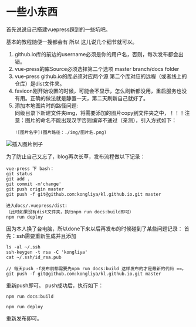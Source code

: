 # 一些小东西

 首先说说自己搭建vuepress踩到的一些坑吧。

 基本的教程随便一搜都会有 所以 这儿说几个细节就可以。

  1. github.io库的前边的username必须是你的用户名，否则，每次发布都会出错。
  2. vue-press的库Source必须选择第二个选项 master branch/docs folder
  3. vue-press github.io的库必须对应两个源 第二个库对应的远程（或者线上的仓库）是dist文件夹。
  4. favicon刚开始设置的时候，可能会不显示，怎么刷新都没用，重启服务也没有用。正确的做法就是静置一天，第二天刷新自己就好了。
  5. 添加本地图片时的路径问题:  
     同级目录下新建文件夹img，将需要添加的图片copy到文件夹之中，！！！注意：图片的命名不能出现汉字否则编译不通过（亲测），引入方式如下：  
     ```
     ![图片名字](图片路径：./img/图片名.png)
     ```
![插入图片例子](./img/example.png)

 为了防止自己又忘了，blog再次长草，发布流程做以下记录：

```
vue-press 下 bash：
git status
git add .
git commit -m'change'
git push origin master
git push -f git@github.com:kongliya/kl.github.io.git master

进入docs/.vuepress/dist:
（此时如果没有dist文件夹，执行npm run docs:build即可） 
npm run deploy

```

因为本人换了台电脑，所以done下来以后再发布的时候碰到了某些问题记录：
首先：ssh需要重新生成并且添加
```
ls -al ~/.ssh
ssh-keygen -t rsa -C 'kongliya'
cat ~/.ssh/id_rsa.pub

// 每天push -f发布前都需要先npm run docs:build 这样发布的才是最新的代码 ==。
git push -f git@github.com:kongliya/kl.github.io.git master
```

重新push即可。
push成功后，执行如下：
```
npm run docs:build
```

<!-- 重新编译，编译完成后生成dist文件夹，进入 xxx不对的 不能进入.. 实践出真知啊！！！ -->
```
npm run deploy
```
重新发布即可。